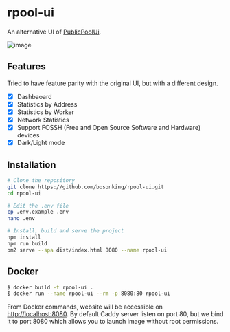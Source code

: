 # rpool-ui

An alternative UI of [PublicPoolUi](https://github.com/benjamin-wilson/public-pool-ui/).

![image](https://github.com/user-attachments/assets/076f5e43-a599-4db2-b841-83d8391e6951)

## Features

Tried to have feature parity with the original UI, but with a different design.

- [x] Dashbaoard
- [x] Statistics by Address
- [x] Statistics by Worker
- [x] Network Statistics
- [x] Support FOSSH (Free and Open Source Software and Hardware) devices
- [x] Dark/Light mode

## Installation

```bash
# Clone the repository
git clone https://github.com/bosonking/rpool-ui.git
cd rpool-ui

# Edit the .env file
cp .env.example .env
nano .env

# Install, build and serve the project
npm install
npm run build
pm2 serve --spa dist/index.html 8080 --name rpool-ui
```

## Docker

```bash
$ docker build -t rpool-ui .
$ docker run --name rpool-ui --rm -p 8080:80 rpool-ui
```

From Docker commands, website will be accessible on [http://localhost:8080](http://localhost:8080). By default Caddy server listen on port 80, but we bind it to port 8080 which allows you to launch image without root permissions.
